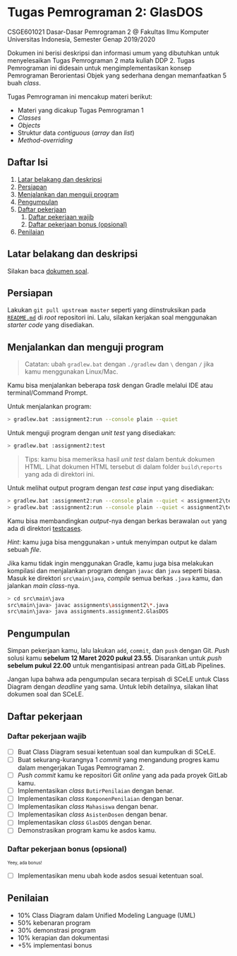 # Tugas Pemrograman 2: GlasDOS

CSGE601021 Dasar-Dasar Pemrograman 2 @ Fakultas Ilmu Komputer Universitas Indonesia,
Semester Genap 2019/2020

Dokumen ini berisi deskripsi dan informasi umum yang dibutuhkan untuk menyelesaikan
Tugas Pemrograman 2 mata kuliah DDP 2. Tugas Pemrograman ini didesain untuk
mengimplementasikan konsep Pemrograman Berorientasi Objek yang sederhana dengan
memanfaatkan 5 buah *class*.

Tugas Pemrograman ini mencakup materi berikut:

- Materi yang dicakup Tugas Pemrograman 1
- *Classes*
- *Objects*
- Struktur data *contiguous* (*array* dan *list*)
- *Method-overriding*

## Daftar Isi

1. [Latar belakang dan deskripsi](#latar-belakang-dan-deskripsi)
2. [Persiapan](#persiapan)
3. [Menjalankan dan menguji program](#menjalankan-dan-menguji-program)
4. [Pengumpulan](#pengumpulan)
5. [Daftar pekerjaan](#daftar-pekerjaan)
   1. [Daftar pekerjaan wajib](#daftar-pekerjaan-wajib)
   2. [Daftar pekerjaan bonus (opsional)](#daftar-pekerjaan-bonus-opsional)
6. [Penilaian](#penilaian)


## Latar belakang dan deskripsi

Silakan baca [dokumen soal][dokumen tp2].

## Persiapan

Lakukan `git pull upstream master` seperti yang diinstruksikan pada
[`README.md`][root-readme] di *root* repositori ini. Lalu, silakan kerjakan
soal menggunakan *starter code* yang disediakan.

## Menjalankan dan menguji program

> Catatan: ubah `gradlew.bat` dengan `./gradlew` dan `\` dengan `/` jika kamu
> menggunakan Linux/Mac.

Kamu bisa menjalankan beberapa *task* dengan Gradle melalui IDE atau
terminal/Command Prompt.

Untuk menjalankan program:

```bash
> gradlew.bat :assignment2:run --console plain --quiet
```

Untuk menguji program dengan *unit test* yang disediakan:

```bash
> gradlew.bat :assignment2:test
```

> Tips: kamu bisa memeriksa hasil *unit test* dalam bentuk dokumen HTML. Lihat dokumen
> HTML tersebut di dalam folder `build\reports` yang ada di direktori ini.

Untuk melihat output program dengan *test case* input yang disediakan:

```bash
> gradlew.bat :assignment2:run --console plain --quiet < assignment2\testcases\in1.txt
> gradlew.bat :assignment2:run --console plain --quiet < assignment2\testcases\in2.txt
```

Kamu bisa membandingkan *output*-nya dengan berkas berawalan `out` yang ada di direktori
[testcases][testcases].

*Hint*: kamu juga bisa menggunakan `>` untuk menyimpan output ke dalam sebuah *file*.

Jika kamu tidak ingin menggunakan Gradle, kamu juga bisa melakukan kompilasi
dan menjalankan program dengan `javac` dan `java` seperti biasa. Masuk ke
direktori `src\main\java`, *compile* semua berkas `.java` kamu, dan jalankan
*main class*-nya.

```bash
> cd src\main\java
src\main\java> javac assignments\assignment2\*.java
src\main\java> java assignments.assignment2.GlasDOS
```

## Pengumpulan

Simpan pekerjaan kamu, lalu lakukan `add`, `commit`, dan `push` dengan Git.
*Push* solusi kamu **sebelum 12 Maret 2020 pukul 23.55**. Disarankan untuk
*push* **sebelum pukul 22.00** untuk mengantisipasi antrean pada GitLab
Pipelines.

Jangan lupa bahwa ada pengumpulan secara terpisah di SCeLE untuk Class Diagram
dengan *deadline* yang sama. Untuk lebih detailnya, silakan lihat dokumen soal
dan SCeLE.

## Daftar pekerjaan

### Daftar pekerjaan wajib

- [ ] Buat Class Diagram sesuai ketentuan soal dan kumpulkan  di SCeLE.
- [ ] Buat sekurang-kurangnya 1 *commit* yang mengandung progres kamu dalam
      mengerjakan Tugas Pemrograman 2.
- [ ] *Push* *commit* kamu ke repositori Git *online* yang ada pada proyek
      GitLab kamu.
- [ ] Implementasikan *class* `ButirPenilaian` dengan benar.
- [ ] Implementasikan *class* `KomponenPenilaian` dengan benar.
- [ ] Implementasikan *class* `Mahasiswa` dengan benar.
- [ ] Implementasikan *class* `AsistenDosen` dengan benar.
- [ ] Implementasikan *class* `GlasDOS` dengan benar.
- [ ] Demonstrasikan program kamu ke asdos kamu.

### Daftar pekerjaan bonus (opsional)

<sup><sub>Yeey, ada bonus!</sub></sup>

- [ ] Implementasikan menu ubah kode asdos sesuai ketentuan soal.

## Penilaian

- 10% Class Diagram dalam Unified Modeling Language (UML)
- 50% kebenaran program
- 30% demonstrasi program
- 10% kerapian dan dokumentasi
- +5% implementasi bonus

[dokumen tp2]: https://docs.google.com/document/d/1PxQISX3Q4DCGVYD0skUih094OuKyp0U0L2wmxYjlMmY/export?format=pdf&attachment=false
[root-readme]: ../README.md#memulai
[testcases]: assignment2/testcases
